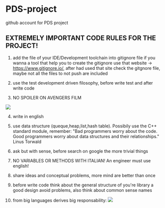 # PDS-project
github account for PDS project

## EXTREMELY IMPORTANT CODE RULES FOR THE PROJECT!

1) add the file of your IDE/Development toolchain into gitignore file
if you wanna a tool that help you to create the gitignore use that
website -> https://www.gitignore.io/, after had used that site check
the gitgnore file, maybe not all the files to not push are included

2) use the test development driven filosophy, before write test and
after write code

3) NO SPOILER ON AVENGERS FILM

![](https://get.wallhere.com/photo/1920x1080-px-Groot-Guardians-of-the-Galaxy-Guardians-of-the-Galaxy-Vol-2-movies-raccoons-Rocket-Raccoon-1337539.jpg)

4) write in english

5) use data structure (queque,heap,list,hash table). Possibily use the C++
standard module, remember:
"Bad programmers worry about the code. Good programmers worry about data structures and their relationships." Linus Torwald

6) ask but with sense, before search on google the more trivial things

7) NO VARIABLES OR METHODS WITH ITALIAN! An engineer must use english!

8) share ideas and conceptual problems, more mind are better than once

9) before write code think about the general structure of you're library
a good design avoid problems, also think about common sense names

10) from big languages derives big responsability: ![](https://upload.wikimedia.org/wikipedia/commons/1/18/ISO_C%2B%2B_Logo.svg)
